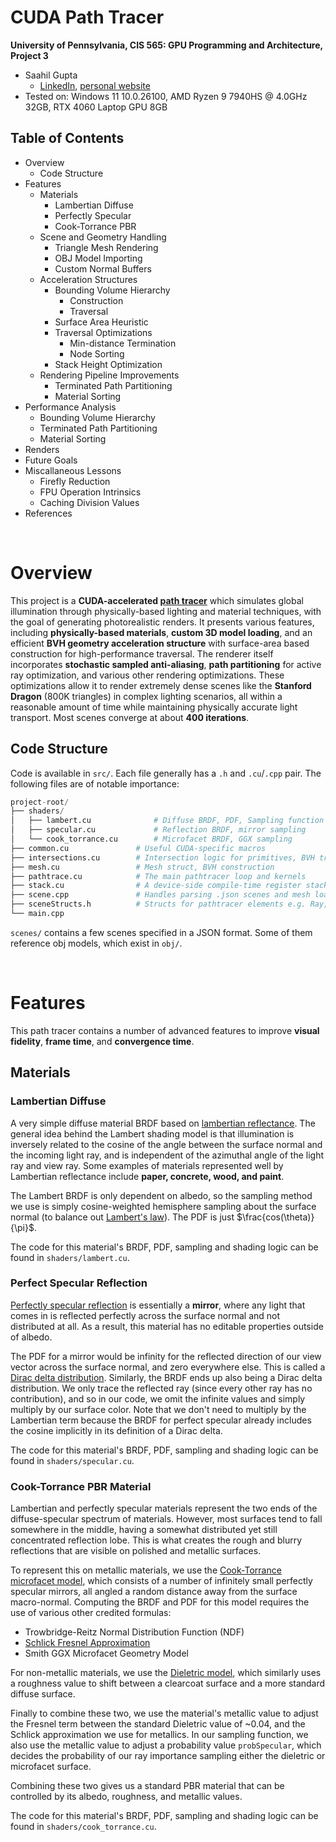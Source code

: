 CUDA Path Tracer
================

**University of Pennsylvania, CIS 565: GPU Programming and Architecture, Project 3**

* Saahil Gupta
  * [LinkedIn](https://www.linkedin.com/in/saahil-g), [personal website](https://www.saahil-gupta.com)
* Tested on: Windows 11 10.0.26100, AMD Ryzen 9 7940HS @ 4.0GHz 32GB, RTX 4060 Laptop GPU 8GB

## Table of Contents

- Overview
  - Code Structure
- Features
  - Materials
    - Lambertian Diffuse
    - Perfectly Specular
    - Cook-Torrance PBR
  - Scene and Geometry Handling
    - Triangle Mesh Rendering
    - OBJ Model Importing
    - Custom Normal Buffers
  - Acceleration Structures
    - Bounding Volume Hierarchy
      - Construction
      - Traversal
    - Surface Area Heuristic
    - Traversal Optimizations
      - Min-distance Termination
      - Node Sorting
    - Stack Height Optimization
  - Rendering Pipeline Improvements
    - Terminated Path Partitioning
    - Material Sorting
- Performance Analysis
  - Bounding Volume Hierarchy
  - Terminated Path Partitioning
  - Material Sorting
- Renders
- Future Goals
- Miscallaneous Lessons
  - Firefly Reduction
  - FPU Operation Intrinsics
  - Caching Division Values
- References

<br/>

# Overview

This project is a **CUDA-accelerated [path tracer](https://en.wikipedia.org/wiki/Path_tracing)** which simulates global illumination through physically-based lighting and material techniques, with the goal of generating photorealistic renders. It presents various features, including **physically-based materials**, **custom 3D model loading**, and an efficient **BVH geometry acceleration structure** with surface-area based construction for high-performance traversal. The renderer itself incorporates **stochastic sampled anti-aliasing**, **path partitioning** for active ray optimization, and various other rendering optimizations. These optimizations allow it to render extremely dense scenes like the **Stanford Dragon** (800K triangles) in complex lighting scenarios, all within a reasonable amount of time while maintaining physically accurate light transport. Most scenes converge at about **400 iterations**.

## Code Structure

Code is available in `src/`. Each file generally has a `.h` and `.cu`/`.cpp` pair. The following files are of notable importance:

```py
project-root/
├── shaders/
│   ├── lambert.cu              # Diffuse BRDF, PDF, Sampling function
│   ├── specular.cu             # Reflection BRDF, mirror sampling
│   └── cook_torrance.cu        # Microfacet BRDF, GGX sampling
├── common.cu               # Useful CUDA-specific macros
├── intersections.cu        # Intersection logic for primitives, BVH traversal
├── mesh.cu                 # Mesh struct, BVH construction
├── pathtrace.cu            # The main pathtracer loop and kernels
├── stack.cu                # A device-side compile-time register stack
├── scene.cpp               # Handles parsing .json scenes and mesh loading
├── sceneStructs.h          # Structs for pathtracer elements e.g. Ray, PathSegment 
└── main.cpp
```

`scenes/` contains a few scenes specified in a JSON format. Some of them reference obj models, which exist in `obj/`.

<br/>

# Features

This path tracer contains a number of advanced features to improve **visual fidelity**, **frame time**, and **convergence time**.

## Materials

### Lambertian Diffuse

A very simple diffuse material BRDF based on [lambertian reflectance](https://en.wikipedia.org/wiki/Lambertian_reflectance). The general idea behind the Lambert shading model is that illumination is inversely related to the cosine of the angle between the surface normal and the incoming light ray, and is independent of the azimuthal angle of the light ray and view ray. Some examples of materials represented well by Lambertian reflectance include **paper, concrete, wood, and paint**.

The Lambert BRDF is only dependent on albedo, so the sampling method we use is simply cosine-weighted hemisphere sampling about the surface normal (to balance out [Lambert's law](https://en.wikipedia.org/wiki/Beer%E2%80%93Lambert_law)). The PDF is just $\frac{cos(\theta)}{\pi}$.

The code for this material's BRDF, PDF, sampling and shading logic can be found in `shaders/lambert.cu`. 

### Perfect Specular Reflection

[Perfectly specular reflection](https://pbr-book.org/3ed-2018/Reflection_Models/Specular_Reflection_and_Transmission) is essentially a **mirror**, where any light that comes in is reflected perfectly across the surface normal and not distributed at all. As a result, this material has no editable properties outside of albedo.

The PDF for a mirror would be infinity for the reflected direction of our view vector across the surface normal, and zero everywhere else. This is called a [Dirac delta distribution](https://en.wikipedia.org/wiki/Dirac_delta_function). Similarly, the BRDF ends up also being a Dirac delta distribution. We only trace the reflected ray (since every other ray has no contribution), and so in our code, we omit the infinite values and simply multiply by our surface color. Note that we don't need to multiply by the Lambertian term because the BRDF for perfect specular already includes the cosine implicitly in its definition of a Dirac delta.

The code for this material's BRDF, PDF, sampling and shading logic can be found in `shaders/specular.cu`. 

### Cook-Torrance PBR Material

Lambertian and perfectly specular materials represent the two ends of the diffuse-specular spectrum of materials. However, most surfaces tend to fall somewhere in the middle, having a somewhat distributed yet still concentrated reflection lobe. This is what creates the rough and blurry reflections that are visible on polished and metallic surfaces.

To represent this on metallic materials, we use the [Cook-Torrance microfacet model](https://graphicscompendium.com/gamedev/15-pbr), which consists of a number of infinitely small perfectly specular mirrors, all angled a random distance away from the surface macro-normal. Computing the BRDF and PDF for this model requires the use of various other credited formulas:

- Trowbridge-Reitz Normal Distribution Function (NDF)
- [Schlick Fresnel Approximation](https://en.wikipedia.org/wiki/Schlick%27s_approximation)
- Smith GGX Microfacet Geometry Model

For non-metallic materials, we use the [Dieletric model](https://www.pbr-book.org/4ed/Reflection_Models/Dielectric_BSDF), which similarly uses a roughness value to shift between a clearcoat surface and a more standard diffuse surface. 

Finally to combine these two, we use the material's metallic value to adjust the Fresnel term between the standard Dieletric value of ~0.04, and the Schlick approximation we use for metallics. In our sampling function, we also use the metallic value to adjust a probability value `probSpecular`, which decides the probability of our ray importance sampling either the dieletric or microfacet surface. 

Combining these two gives us a standard PBR material that can be controlled by its albedo, roughness, and metallic values. 

The code for this material's BRDF, PDF, sampling and shading logic can be found in `shaders/cook_torrance.cu`. 